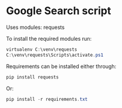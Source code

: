 # Google Search script
Uses modules:
requests

To install the required modules run:
```powershell
virtualenv C:\venv\requests
C:\venv\requests\Scripts\activate.ps1
```

Requirements can be installed either through:
```powershell
pip install requests
```

Or:
```powershell
pip install -r requirements.txt
```